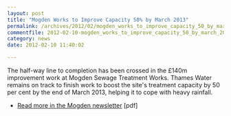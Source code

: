 ```yaml
---
layout: post
title: "Mogden Works to Improve Capacity 50% by March 2013"
permalink: /archives/2012/02/mogden_works_to_improve_capacity_50_by_march_2013.html
commentfile: 2012-02-10-mogden_works_to_improve_capacity_50_by_march_2013
category: news
date: 2012-02-10 11:40:02

---
```


The half-way line to completion has been crossed in the £140m improvement work at Mogden Sewage Treatment Works. Thames Water remains on track to finish work to boost the site's treatment capacity by 50 per cent by the end of March 2013, helping it to cope with heavy rainfall.

-   [Read more in the Mogden newsletter](http://www.thameswater.co.uk/cps/rde/xbcr/corp/community-relations-residents-newsletter-feb-2012.pdf) \[pdf\]
